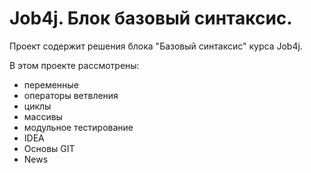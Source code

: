 # Job4j. Блок базовый синтаксис.
Проект содержит решения блока "Базовый синтаксис" курса Job4j.

В этом проекте рассмотрены:
- переменные  
- операторы ветвления
- циклы
- массивы
- модульное тестирование
- IDEA
- Основы GIT
- News